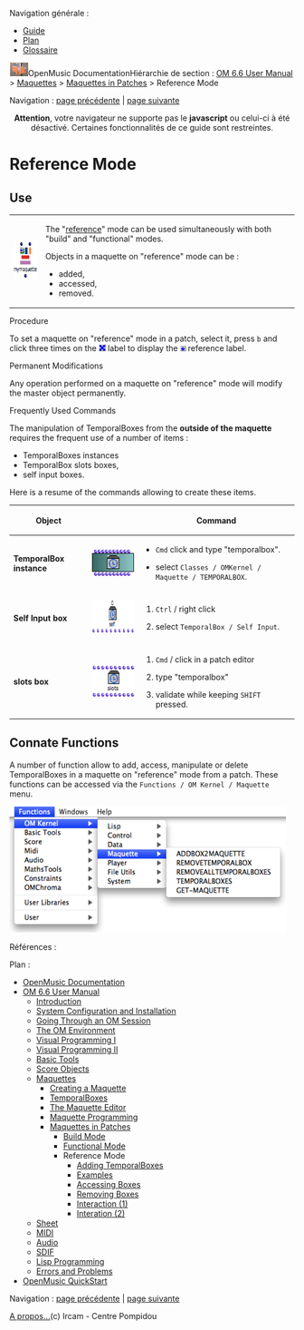 <div id="tplf" class="tplPage">

<div id="tplh">

<span class="hidden">Navigation générale : </span>

  - [<span>Guide</span>](OM-Documentation.md)
  - [<span>Plan</span>](OM-Documentation_1.md)
  - [<span>Glossaire</span>](OM-Documentation_2.md)

</div>

<div id="tplt">

![empty.gif](../tplRes/page/empty.gif)![logoom1.png](../res/logoom1.png)<span class="tplTi">OpenMusic
Documentation</span><span class="sw_outStack_navRoot"><span class="hidden">Hiérarchie
de section : </span>[<span>OM 6.6 User
Manual</span>](OM-User-Manual.md)<span class="stkSep"> \>
</span>[<span>Maquettes</span>](Maquettes.md)<span class="stkSep"> \>
</span>[<span>Maquettes in
Patches</span>](Maquettes%20in%20Patches.md)<span class="stkSep"> \>
</span><span class="stkSel_yes"><span>Reference
Mode</span></span></span>

</div>

<div class="tplNav">

<span class="hidden">Navigation : </span>[<span>page
précédente</span>](Maquettes%20in%20Patches1.md "page précédente(Functional Mode)")<span class="hidden">
| </span>[<span>page
suivante</span>](addprocedure.md "page suivante(Adding TemporalBoxes)")

</div>

<div id="tplc" class="tplc_out_yes">

<div style="text-align: center;">

**Attention**, votre navigateur ne supporte pas le **javascript** ou
celui-ci à été désactivé. Certaines fonctionnalités de ce guide sont
restreintes.

</div>

<div class="headCo">

# <span>Reference Mode</span>

<div class="headCo_co">

<div>

<div class="part">

## <span>Use</span>

<div class="part_co">

<div class="infobloc">

<div class="txt">

<table>
<tbody>
<tr class="odd">
<td><p><span class="iconButton_tim"><img src="../res/maquetteref_icon.png" class="sfile_icon-png_icon-gif_icon" width="65" height="65" alt="maquetteref_icon.png" /></span></p></td>
<td><p>The "<a href="RefMode.md"><span>reference</span></a>" mode can be used simultaneously with both "build" and "functional" modes.</p>
<p>Objects in a maquette on "reference" mode can be :</p>
<ul>
<li><span>added,</span></li>
<li><span> accessed,</span></li>
<li><span> removed.</span></li>
</ul></td>
</tr>
</tbody>
</table>

</div>

</div>

<div class="infobloc">

<div class="infobloc_ti">

<span>Procedure</span>

</div>

<div class="txt">

To set a maquette on "reference" mode in a patch, select it, press `b`
and click three times on the
<span class="iconButton_tim">![cross\_icon.png](../res/cross_icon.png)</span>
label to display the
<span class="iconButton_tim">![ref\_icon.png](../res/ref_icon.png)</span>
reference label.

</div>

</div>

<div class="bloc warning">

<div class="bloc_ti warning_ti">

<span>Permanent Modifications</span>

</div>

<div class="txt">

Any operation performed on a maquette on "reference" mode will modify
the master object permanently.

</div>

</div>

<div class="bloc note">

<div class="bloc_ti note_ti">

<span>Frequently Used Commands</span>

</div>

<div class="txt">

The manipulation of TemporalBoxes from the **outside of the maquette**
requires the frequent use of a number of items :

  - <span> TemporalBoxes instances</span>
  - <span>TemporalBox slots boxes, </span>
  - <span> self input boxes. </span>

Here is a resume of the commands allowing to create these items.

<table>
<thead>
<tr class="header">
<th><p>Object</p></th>
<th></th>
<th><p>Command</p></th>
</tr>
</thead>
<tbody>
<tr class="odd">
<td><p><strong>TemporalBox instance</strong></p></td>
<td><p><span class="iconButton_tim"><img src="../res/tempbox_icon.png" class="sfile_icon-png_icon-gif_icon" width="82" height="49" alt="tempbox_icon.png" /></span></p></td>
<td><ul>
<li><p><code class="keyboard_tl">Cmd</code> click and type "temporalbox".</p></li>
<li><p>select <code class="menuPath_tl">Classes / OMKernel / Maquette / TEMPORALBOX</code>.</p></li>
</ul></td>
</tr>
<tr class="even">
<td><p><strong>Self Input box</strong></p></td>
<td><p><span class="iconButton_tim"><img src="../res/selfbox_icon.png" class="sfile_icon-png_icon-gif_icon" width="139" height="59" alt="selfbox_icon.png" /></span></p></td>
<td><ol>
<li><p><code class="keyboard_tl">Ctrl</code> / right click</p></li>
<li><p>select <code class="menuPath_tl">TemporalBox / Self Input</code>.</p></li>
</ol></td>
</tr>
<tr class="odd">
<td><p><strong>slots box</strong></p></td>
<td><p><span class="iconButton_tim"><img src="../res/slotstempbox_icon.png" class="sfile_icon-png_icon-gif_icon" width="91" height="55" alt="slotstempbox_icon.png" /></span></p></td>
<td><ol>
<li><p><code class="keyboard_tl">Cmd</code> / click in a patch editor</p></li>
<li><p>type "temporalbox"</p></li>
<li><p>validate while keeping <code class="keyboard_tl">SHIFT</code> pressed.</p></li>
</ol></td>
</tr>
</tbody>
</table>

</div>

</div>

</div>

</div>

<div class="part">

## <span>Connate Functions</span>

<div class="part_co">

<div class="infobloc">

<div class="txt">

A number of function allow to add, access, manipulate or delete
TemporalBoxes in a maquette on "reference" mode from a patch. These
functions can be accessed via the `Functions / OM Kernel / Maquette`
menu.

</div>

<div class="caption">

<div class="caption_co">

![functionsmaqref.png](../res/functionsmaqref.png)

</div>

</div>

</div>

</div>

</div>

</div>

</div>

</div>

<span class="hidden">Références : </span>

</div>

<div id="tplo" class="tplo_out_yes">

<div class="tplOTp">

<div class="tplOBm">

<div id="mnuFrm">

<span class="hidden">Plan :</span>

<div id="mnuFrmUp" onmouseout="menuScrollTiTask.fSpeed=0;" onmouseover="if(menuScrollTiTask.fSpeed&gt;=0) {menuScrollTiTask.fSpeed=-2; scTiLib.addTaskNow(menuScrollTiTask);}" onclick="menuScrollTiTask.fSpeed-=2;" style="display: none;">

<span id="mnuFrmUpLeft">[](#)</span><span id="mnuFrmUpCenter"></span><span id="mnuFrmUpRight"></span>

</div>

<div id="mnuScroll">

  - [<span>OpenMusic Documentation</span>](OM-Documentation.md)
  - [<span>OM 6.6 User Manual</span>](OM-User-Manual.md)
      - [<span>Introduction</span>](00-Sommaire.md)
      - [<span>System Configuration and
        Installation</span>](Installation.md)
      - [<span>Going Through an OM Session</span>](Goingthrough.md)
      - [<span>The OM Environment</span>](Environment.md)
      - [<span>Visual Programming I</span>](BasicVisualProgramming.md)
      - [<span>Visual Programming
        II</span>](AdvancedVisualProgramming.md)
      - [<span>Basic Tools</span>](BasicObjects.md)
      - [<span>Score Objects</span>](ScoreObjects.md)
      - [<span>Maquettes</span>](Maquettes.md)
          - [<span>Creating a Maquette</span>](Maquette.md)
          - [<span>TemporalBoxes</span>](TemporalBoxes.md)
          - [<span>The Maquette Editor</span>](Editor.md)
          - [<span>Maquette
            Programming</span>](Programming%20Maquette.md)
          - [<span>Maquettes in
            Patches</span>](Maquettes%20in%20Patches.md)
              - [<span>Build Mode</span>](Build.md)
              - [<span>Functional
                Mode</span>](Maquettes%20in%20Patches1.md)
              - <span id="i2" class="outLeftSel_yes"><span>Reference
                Mode</span></span>
                  - [<span>Adding TemporalBoxes</span>](addprocedure.md)
                  - [<span>Examples</span>](addexamples.md)
                  - [<span>Accessing Boxes</span>](REF3.md)
                  - [<span>Removing Boxes</span>](REF4.md)
                  - [<span>Interaction (1)</span>](REF5.md)
                  - [<span>Interation (2)</span>](Intercation2.md)
      - [<span>Sheet</span>](Sheet.md)
      - [<span>MIDI</span>](MIDI.md)
      - [<span>Audio</span>](Audio.md)
      - [<span>SDIF</span>](SDIF.md)
      - [<span>Lisp Programming</span>](Lisp.md)
      - [<span>Errors and Problems</span>](errors.md)
  - [<span>OpenMusic QuickStart</span>](QuickStart-Chapters.md)

</div>

<div id="mnuFrmDown" onmouseout="menuScrollTiTask.fSpeed=0;" onmouseover="if(menuScrollTiTask.fSpeed&lt;=0) {menuScrollTiTask.fSpeed=2; scTiLib.addTaskNow(menuScrollTiTask);}" onclick="menuScrollTiTask.fSpeed+=2;" style="display: none;">

<span id="mnuFrmDownLeft">[](#)</span><span id="mnuFrmDownCenter"></span><span id="mnuFrmDownRight"></span>

</div>

</div>

</div>

</div>

</div>

<div class="tplNav">

<span class="hidden">Navigation : </span>[<span>page
précédente</span>](Maquettes%20in%20Patches1.md "page précédente(Functional Mode)")<span class="hidden">
| </span>[<span>page
suivante</span>](addprocedure.md "page suivante(Adding TemporalBoxes)")

</div>

<div id="tplb">

[<span>A propos...</span>](OM-Documentation_3.md)(c) Ircam - Centre
Pompidou

</div>

</div>
